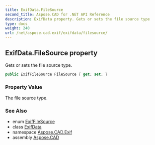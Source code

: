 ```yaml
---
title: ExifData.FileSource
second_title: Aspose.CAD for .NET API Reference
description: ExifData property. Gets or sets the file source type
type: docs
weight: 240
url: /net/aspose.cad.exif/exifdata/filesource/
---
```

## ExifData.FileSource property

Gets or sets the file source type.

```csharp
public ExifFileSource FileSource { get; set; }
```

### Property Value

The file source type.

### See Also

* enum [ExifFileSource](../../../aspose.cad.exif.enums/exiffilesource/)
* class [ExifData](../)
* namespace [Aspose.CAD.Exif](../../exifdata/)
* assembly [Aspose.CAD](../../../)


